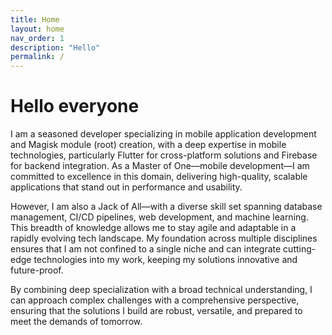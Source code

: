```yaml
---
title: Home
layout: home
nav_order: 1
description: "Hello"
permalink: /
---
```


# Hello everyone

I am a seasoned developer specializing in mobile application development and Magisk module (root) creation, with a deep expertise in mobile technologies, particularly Flutter for cross-platform solutions and Firebase for backend integration. As a Master of One—mobile development—I am committed to excellence in this domain, delivering high-quality, scalable applications that stand out in performance and usability.

However, I am also a Jack of All—with a diverse skill set spanning database management, CI/CD pipelines, web development, and machine learning. This breadth of knowledge allows me to stay agile and adaptable in a rapidly evolving tech landscape. My foundation across multiple disciplines ensures that I am not confined to a single niche and can integrate cutting-edge technologies into my work, keeping my solutions innovative and future-proof.

By combining deep specialization with a broad technical understanding, I can approach complex challenges with a comprehensive perspective, ensuring that the solutions I build are robust, versatile, and prepared to meet the demands of tomorrow.
